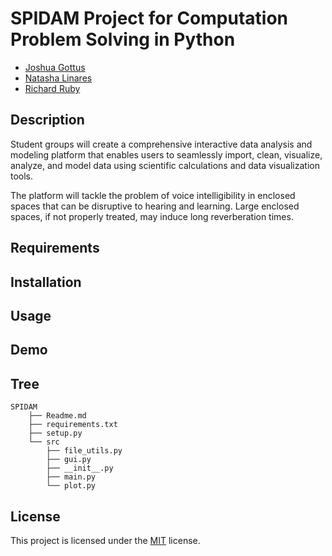 # SPIDAM Project for Computation Problem Solving in Python

- [Joshua Gottus](https://www.github.com/jr-cho/)
- [Natasha Linares](https://www.github.com/NatashaL2191)
- [Richard Ruby](https://github.com/rboy2005)


## Description
Student groups will create a comprehensive interactive data analysis and modeling platform that enables users to seamlessly import, clean, visualize, analyze, and model data using scientific calculations and data visualization tools.

The platform will tackle the problem of voice intelligibility in enclosed spaces that can be disruptive to hearing and learning. Large enclosed spaces, if not properly treated, may induce long reverberation times.

## Requirements


## Installation


## Usage


## Demo


## Tree
```
SPIDAM
    ├── Readme.md
    ├── requirements.txt
    ├── setup.py
    └── src
        ├── file_utils.py
        ├── gui.py
        ├── __init__.py
        ├── main.py
        └── plot.py
```
## License
This project is licensed under the [MIT](https://choosealicense.com/licenses/mit/) license.


